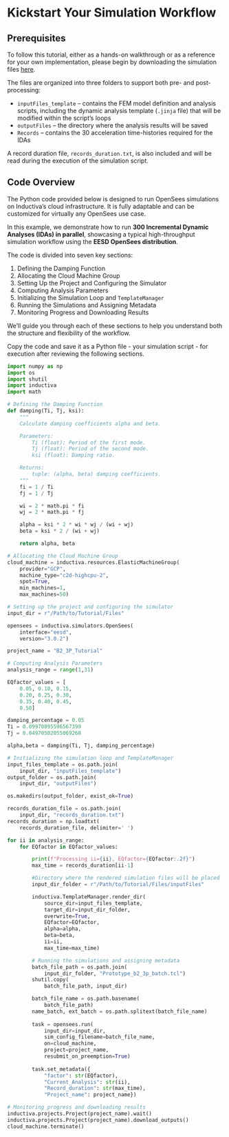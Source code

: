 # Kickstart Your Simulation Workflow

## Prerequisites
To follow this tutorial, either as a hands-on walkthrough or as a reference for your own implementation, please begin by downloading 
the simulation files [here](https://storage.googleapis.com/inductiva-api-demo-files/opensees-tutorials/IDA-at-scale.zip).

The files are organized into three folders to support both pre- and post-processing:
- `inputFiles_template` – contains the FEM model definition and analysis scripts, including the dynamic analysis template 
(`.jinja` file) that will be modified within the script’s loops
- `outputFiles` – the directory where the analysis results will be saved
- `Records` – contains the 30 acceleration time-histories required for the IDAs

A record duration file, `records_duration.txt`, is also included and will be read during the execution of the simulation script.

## Code Overview
The Python code provided below is designed to run OpenSees simulations on Inductiva’s cloud infrastructure. It is fully adaptable 
and can be customized for virtually any OpenSees use case.

In this example, we demonstrate how to run **300 Incremental Dynamic Analyses (IDAs) in parallel**, showcasing a typical 
high-throughput simulation workflow using the **EESD OpenSees distribution**.

The code is divided into seven key sections:
1. Defining the Damping Function
2. Allocating the Cloud Machine Group
3. Setting Up the Project and Configuring the Simulator
4. Computing Analysis Parameters
5. Initializing the Simulation Loop and `TemplateManager`
6. Running the Simulations and Assigning Metadata
7. Monitoring Progress and Downloading Results

We’ll guide you through each of these sections to help you understand both the structure and flexibility of the workflow.

Copy the code and save it as a Python file - your simulation script - for execution after reviewing the following sections.

```python
import numpy as np
import os
import shutil
import inductiva
import math

# Defining the Damping Function
def damping(Ti, Tj, ksi):
    """
    Calculate damping coefficients alpha and beta.

    Parameters:
        Ti (float): Period of the first mode.
        Tj (float): Period of the second mode.
        ksi (float): Damping ratio.

    Returns:
        tuple: (alpha, beta) damping coefficients.
    """
    fi = 1 / Ti
    fj = 1 / Tj

    wi = 2 * math.pi * fi
    wj = 2 * math.pi * fj

    alpha = ksi * 2 * wi * wj / (wi + wj)
    beta = ksi * 2 / (wi + wj)

    return alpha, beta

# Allocating the Cloud Machine Group
cloud_machine = inductiva.resources.ElasticMachineGroup(
    provider="GCP",
    machine_type="c2d-highcpu-2",
    spot=True,
    min_machines=1,
    max_machines=50)

# Setting up the project and configuring the simulator
input_dir = r"/Path/to/Tutorial/Files"

opensees = inductiva.simulators.OpenSees(
    interface="eesd",
    version="3.0.2")

project_name = "B2_3P_Tutorial"

# Computing Analysis Parameters
analysis_range = range(1,31) 

EQfactor_values = [
    0.05, 0.10, 0.15,
    0.20, 0.25, 0.30,
    0.35, 0.40, 0.45,
    0.50]

damping_percentage = 0.05
Ti = 0.09970895596567399
Tj = 0.04970502055069268

alpha,beta = damping(Ti, Tj, damping_percentage)

# Initializing the simulation loop and TemplateManager
input_files_template = os.path.join(
    input_dir, "inputFiles_template")
output_folder = os.path.join(
    input_dir, "outputFiles")

os.makedirs(output_folder, exist_ok=True)

records_duration_file = os.path.join(
    input_dir, "records_duration.txt")
records_duration = np.loadtxt(
    records_duration_file, delimiter=' ')

for ii in analysis_range:
    for EQfactor in EQfactor_values:

        print(f"Processing ii={ii}, EQfactor={EQfactor:.2f}")
        max_time = records_duration[ii-1]

        #Directory where the rendered simulation files will be placed
        input_dir_folder = r"/Path/to/Tutorial/Files/inputFiles"

        inductiva.TemplateManager.render_dir(
            source_dir=input_files_template,
            target_dir=input_dir_folder,
            overwrite=True,
            EQfactor=EQfactor,
            alpha=alpha,
            beta=beta,
            ii=ii,
            max_time=max_time)

        # Running the simulations and assigning metadata
        batch_file_path = os.path.join(
            input_dir_folder, "Prototype_b2_3p_batch.tcl")
        shutil.copy(
            batch_file_path, input_dir)

        batch_file_name = os.path.basename(
            batch_file_path)
        name_batch, ext_batch = os.path.splitext(batch_file_name)
                
        task = opensees.run(
            input_dir=input_dir,
            sim_config_filename=batch_file_name,
            on=cloud_machine,
            project=project_name,
            resubmit_on_preemption=True)
                
        task.set_metadata({
            "factor": str(EQfactor),
            "Current_Analysis": str(ii),
            "Record_duration": str(max_time),
            "Project_name": project_name})

# Monitoring progress and downloading results
inductiva.projects.Project(project_name).wait()
inductiva.projects.Project(project_name).download_outputs()
cloud_machine.terminate()
```

